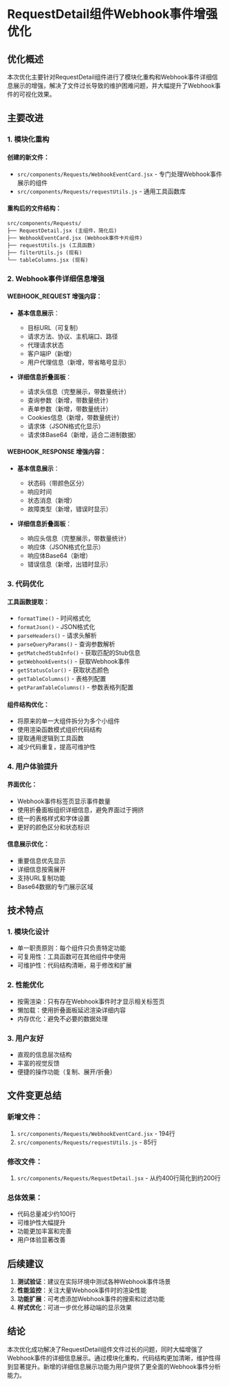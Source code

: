 # RequestDetail组件Webhook事件增强优化

## 优化概述

本次优化主要针对RequestDetail组件进行了模块化重构和Webhook事件详细信息展示的增强，解决了文件过长导致的维护困难问题，并大幅提升了Webhook事件的可视化效果。

## 主要改进

### 1. 模块化重构

#### 创建的新文件：
- `src/components/Requests/WebhookEventCard.jsx` - 专门处理Webhook事件展示的组件
- `src/components/Requests/requestUtils.js` - 通用工具函数库

#### 重构后的文件结构：
```
src/components/Requests/
├── RequestDetail.jsx (主组件，简化后)
├── WebhookEventCard.jsx (Webhook事件卡片组件)
├── requestUtils.js (工具函数)
├── filterUtils.js (现有)
└── tableColumns.jsx (现有)
```

### 2. Webhook事件详细信息增强

#### WEBHOOK_REQUEST 增强内容：
- **基本信息展示**：
  - 目标URL（可复制）
  - 请求方法、协议、主机端口、路径
  - 代理请求状态
  - 客户端IP（新增）
  - 用户代理信息（新增，带省略号显示）

- **详细信息折叠面板**：
  - 请求头信息（完整展示，带数量统计）
  - 查询参数（新增，带数量统计）
  - 表单参数（新增，带数量统计）
  - Cookies信息（新增，带数量统计）
  - 请求体（JSON格式化显示）
  - 请求体Base64（新增，适合二进制数据）

#### WEBHOOK_RESPONSE 增强内容：
- **基本信息展示**：
  - 状态码（带颜色区分）
  - 响应时间
  - 状态消息（新增）
  - 故障类型（新增，错误时显示）

- **详细信息折叠面板**：
  - 响应头信息（完整展示，带数量统计）
  - 响应体（JSON格式化显示）
  - 响应体Base64（新增）
  - 错误信息（新增，出错时显示）

### 3. 代码优化

#### 工具函数提取：
- `formatTime()` - 时间格式化
- `formatJson()` - JSON格式化
- `parseHeaders()` - 请求头解析
- `parseQueryParams()` - 查询参数解析
- `getMatchedStubInfo()` - 获取匹配的Stub信息
- `getWebhookEvents()` - 获取Webhook事件
- `getStatusColor()` - 获取状态颜色
- `getTableColumns()` - 表格列配置
- `getParamTableColumns()` - 参数表格列配置

#### 组件结构优化：
- 将原来的单一大组件拆分为多个小组件
- 使用渲染函数模式组织代码结构
- 提取通用逻辑到工具函数
- 减少代码重复，提高可维护性

### 4. 用户体验提升

#### 界面优化：
- Webhook事件标签页显示事件数量
- 使用折叠面板组织详细信息，避免界面过于拥挤
- 统一的表格样式和字体设置
- 更好的颜色区分和状态标识

#### 信息展示优化：
- 重要信息优先显示
- 详细信息按需展开
- 支持URL复制功能
- Base64数据的专门展示区域

## 技术特点

### 1. 模块化设计
- 单一职责原则：每个组件只负责特定功能
- 可复用性：工具函数可在其他组件中使用
- 可维护性：代码结构清晰，易于修改和扩展

### 2. 性能优化
- 按需渲染：只有存在Webhook事件时才显示相关标签页
- 懒加载：使用折叠面板延迟渲染详细内容
- 内存优化：避免不必要的数据处理

### 3. 用户友好
- 直观的信息层次结构
- 丰富的视觉反馈
- 便捷的操作功能（复制、展开/折叠）

## 文件变更总结

### 新增文件：
1. `src/components/Requests/WebhookEventCard.jsx` - 194行
2. `src/components/Requests/requestUtils.js` - 85行

### 修改文件：
1. `src/components/Requests/RequestDetail.jsx` - 从约400行简化到约200行

### 总体效果：
- 代码总量减少约100行
- 可维护性大幅提升
- 功能更加丰富和完善
- 用户体验显著改善

## 后续建议

1. **测试验证**：建议在实际环境中测试各种Webhook事件场景
2. **性能监控**：关注大量Webhook事件时的渲染性能
3. **功能扩展**：可考虑添加Webhook事件的搜索和过滤功能
4. **样式优化**：可进一步优化移动端的显示效果

## 结论

本次优化成功解决了RequestDetail组件文件过长的问题，同时大幅增强了Webhook事件的详细信息展示。通过模块化重构，代码结构更加清晰，维护性得到显著提升。新增的详细信息展示功能为用户提供了更全面的Webhook事件分析能力。
